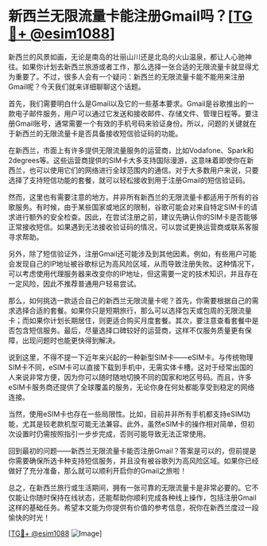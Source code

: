 # 新西兰无限流量卡能注册Gmail吗？[[TG💪+ @esim1088](https://t.me/s/esim1088)]

新西兰的风景如画，无论是南岛的壮丽山川还是北岛的火山温泉，都让人心驰神往。如果你计划去新西兰旅游或者工作，那么选择一张合适的无限流量卡就显得尤为重要了。不过，很多人会有一个疑问：新西兰的无限流量卡能不能用来注册Gmail呢？今天我们就来详细聊聊这个话题。

首先，我们需要明白什么是Gmail以及它的一些基本要求。Gmail是谷歌推出的一款电子邮件服务，用户可以通过它发送和接收邮件、存储文件、管理日程等。要注册Gmail账号，通常需要一个有效的手机号码来验证身份。所以，问题的关键就在于新西兰的无限流量卡是否具备接收短信验证码的功能。

在新西兰，市面上有许多提供无限流量服务的运营商，比如Vodafone、Spark和2degrees等。这些运营商提供的SIM卡大多支持国际漫游，这意味着即使你在新西兰，也可以使用它们的网络进行全球范围内的通信。对于大多数用户来说，只要选择了支持短信功能的套餐，就可以轻松接收到用于注册Gmail的短信验证码。

然而，这里也有需要注意的地方。并非所有新西兰的无限流量卡都适用于所有的谷歌服务。有时候，由于某些国家或地区的限制，谷歌可能会对来自特定SIM卡的请求进行额外的安全检查。因此，在尝试注册之前，建议先确认你的SIM卡是否能够正常接收短信。如果遇到无法接收验证码的情况，可以尝试更换运营商或联系客服寻求帮助。

另外，除了短信验证外，注册Gmail还可能涉及到其他因素。例如，有些用户可能会发现自己的IP地址被谷歌标记为高风险区域，从而导致注册失败。这种情况下，可以考虑使用代理服务器来改变你的IP地址，但这需要一定的技术知识，并且存在一定风险，因此不推荐普通用户轻易尝试。

那么，如何挑选一款适合自己的新西兰无限流量卡呢？首先，你需要根据自己的需求选择合适的套餐。如果你只是短期旅行，那么可以选择包天或包周的无限流量卡；而如果你计划长期居住，则更适合购买月度套餐。其次，要注意查看套餐中是否包含短信服务。最后，尽量选择口碑较好的运营商，这样不仅服务质量更有保障，出现问题时也能更快得到解决。

说到这里，不得不提一下近年来兴起的一种新型SIM卡——eSIM卡。与传统物理SIM卡不同，eSIM卡可以直接下载到手机中，无需实体卡槽。这对于经常出国的人来说非常方便，因为你可以随时随地切换不同的国家和地区号码。而且，许多eSIM卡服务商还提供了全球覆盖的服务，无论你身在何处都能享受到稳定的网络连接。

当然，使用eSIM卡也存在一些局限性。比如，目前并非所有手机都支持eSIM功能，尤其是较老款机型可能无法兼容。此外，虽然eSIM卡的操作相对简单，但初次设置时仍需按照指引一步步完成，否则可能导致无法正常使用。

回到最初的问题——新西兰无限流量卡能否注册Gmail？答案是可以的，但前提是你需要确保所选卡种支持短信服务，并且没有被谷歌列为高风险区域。如果你已经做好了充分准备，那么就可以顺利开启你的Gmail之旅啦！

总之，在新西兰旅行或生活期间，拥有一张可靠的无限流量卡是非常必要的。它不仅能让你随时保持在线状态，还能帮助你顺利完成各种线上操作，包括注册Gmail这样的基础任务。希望本文能为你提供有价值的参考信息，祝你在新西兰度过一段愉快的时光！

[[TG💪+ @esim1088](https://t.me/s/esim1088) ![Image](https://i.postimg.cc/4NQfJmqS/Snipaste-2025-05-13-00-14-12.png)]